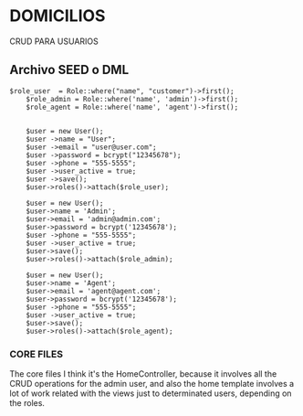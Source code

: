 # DOMICILIOS

CRUD PARA USUARIOS

## Archivo SEED o DML
    $role_user  = Role::where("name", "customer")->first();
        $role_admin = Role::where('name', 'admin')->first();        
        $role_agent = Role::where('name', 'agent')->first();        
        
   
        $user = new User();
        $user ->name = "User";
        $user ->email = "user@user.com";
        $user ->password = bcrypt("12345678");
        $user ->phone = "555-5555";
        $user ->user_active = true;        
        $user ->save();
        $user->roles()->attach($role_user);

        $user = new User();
        $user->name = 'Admin';
        $user->email = 'admin@admin.com';
        $user->password = bcrypt('12345678');
        $user ->phone = "555-5555";
        $user ->user_active = true;                
        $user->save();
        $user->roles()->attach($role_admin);

        $user = new User();
        $user->name = 'Agent';
        $user->email = 'agent@agent.com';
        $user->password = bcrypt('12345678');
        $user ->phone = "555-5555";
        $user ->user_active = true;                
        $user->save();
        $user->roles()->attach($role_agent);
        
### CORE FILES

The core files I think it's the HomeController, because it involves all the CRUD operations for the admin user, and also the home template involves a lot of work related with the views just to determinated users, depending on the roles.



```

